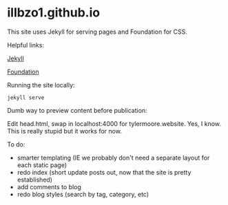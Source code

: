 # illbzo1.github.io
This site uses Jekyll for serving pages and Foundation for CSS.

Helpful links:

[Jekyll](http://jekyllrb.com/)

[Foundation](http://foundation.zurb.com/)

Running the site locally:

    jekyll serve

Dumb way to preview content before publication:

  Edit head.html, swap in localhost:4000 for tylermoore.website. Yes, I know. This is really stupid but it works for now.

To do:

* smarter templating (IE we probably don't need a separate layout for each static page)
* redo index (short update posts out, now that the site is pretty established)
* add comments to blog
* redo blog styles (search by tag, category, etc)